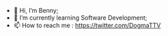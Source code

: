 - 👋 Hi, I’m Benny;
- 🌱 I’m currently learning Software Development; 
- 📫 How to reach me : https://twitter.com/DogmaTTV

<!---
Ben-AitC/Ben-AitC is a ✨ special ✨ repository because its `README.md` (this file) appears on your GitHub profile.
You can click the Preview link to take a look at your changes.
--->
